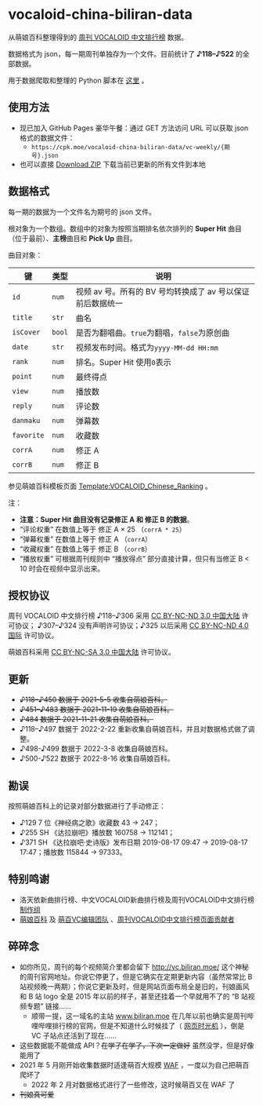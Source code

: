 # vocaloid-china-biliran-data
 
从萌娘百科整理得到的 [周刊 VOCALOID 中文排行榜](https://space.bilibili.com/156489) 数据。

数据格式为 json，每一期周刊单独存为一个文件。目前统计了 **♪118–♪522** 的全部数据。

用于数据爬取和整理的 Python 脚本在 [这里](https://github.com/CPKaq/vc-project-midango) 。

## 使用方法

* 现已加入 GitHub Pages 豪华午餐：通过 GET 方法访问 URL 可以获取 json 格式的数据文件：
  * `https://cpk.moe/vocaloid-china-biliran-data/vc-weekly/{期号}.json`
* 也可以直接 [Download ZIP](https://github.com/CPKaq/vocaloid-china-biliran-data/archive/refs/heads/main.zip) 下载当前已更新的所有文件到本地


## 数据格式

每一期的数据为一个文件名为期号的 json 文件。

根对象为一个数组。数组中的对象为按照当期排名依次排列的 **Super Hit** 曲目（位于最前）、**主榜**曲目和 **Pick Up** 曲目。

曲目对象：

| 键        | 类型   | 说明                                  |
|----------|------|-------------------------------------|
| `id`       | `num`  | 视频 av 号。所有的 BV 号均转换成了 av 号以保证前后数据统一 |
| `title`    | `str`  | 曲名                                  |
| `isCover`  | `bool` | 是否为翻唱曲。`true`为翻唱，`false`为原创曲        |
| `date`     | `str`  | 视频发布时间。格式为`yyyy-MM-dd HH:mm`        |
| `rank`     | `num`  | 排名。Super Hit 使用`0`表示                |
| `point`    | `num`  | 最终得点                                |
| `view`     | `num`  | 播放数                                 |
| `reply`    | `num`  | 评论数                                 |
| `danmaku`  | `num`  | 弹幕数                                 |
| `favorite` | `num`  | 收藏数                                 |
| `corrA`    | `num`  | 修正 A                                |
| `corrB`    | `num`  | 修正 B                                |

参见萌娘百科模板页面 [Template:VOCALOID_Chinese_Ranking](https://zh.moegirl.org.cn/Template:VOCALOID_Chinese_Ranking) 。

注：
* **注意：Super Hit 曲目没有记录修正 A 和 修正 B 的数据**。
* “评论权重” 在数值上等于 修正 A × 25 （`corrA * 25`）
* “弹幕权重” 在数值上等于 修正 A （`corrA`）
* “收藏权重” 在数值上等于 修正 B （`corrB`）
* “播放权重” 可根据周刊规则中 “播放得点” 部分直接计算，但只有当修正 B < 10 时会在视频中显示出来。

## 授权协议

周刊 VOCALOID 中文排行榜 ♪118–♪306 采用 [CC BY-NC-ND 3.0 中国大陆](https://creativecommons.org/licenses/by-nc-nd/3.0/cn/) 许可协议；
♪307–♪324 没有声明许可协议；♪325 以后采用 [CC BY-NC-ND 4.0 国际](https://creativecommons.org/licenses/by-nc-nd/4.0/deed.zh) 许可协议。

萌娘百科采用 [CC BY-NC-SA 3.0 中国大陆](https://creativecommons.org/licenses/by-nc-sa/3.0/cn/deed.zh) 许可协议。


## 更新


* ~~♪118–♪450 数据于 2021-5-5 收集自萌娘百科。~~
* ~~♪451–♪483 数据于 2021-11-19 收集自萌娘百科。~~
* ~~♪484 数据于 2021-11-21 收集自萌娘百科。~~
* ♪118–♪497 数据于 2022-2-22 重新收集自萌娘百科，并且对数据格式做了调整。
* ♪498-♪499 数据于 2022-3-8 收集自萌娘百科。
* ♪500-♪522 数据于 2022-8-16 收集自萌娘百科。


## 勘误

按照萌娘百科上的记录对部分数据进行了手动修正：

* ♪129 7 位《神经病之歌》收藏数 43 → 247；
* ♪255 SH 《达拉崩吧》播放数 160758 → 112141；
* ♪371 SH 《达拉崩吧·史诗版》发布日期 2019-08-17 09:47 → 2019-08-17 17:47；播放数 115844 → 97333。


## 特别鸣谢

* 洛天依新曲排行榜、中文VOCALOID新曲排行榜及周刊VOCALOID中文排行榜 [制作组](https://zh.moegirl.org.cn/%E5%91%A8%E5%88%8AVOCALOID%E4%B8%AD%E6%96%87%E6%8E%92%E8%A1%8C%E6%A6%9C#%E5%88%B6%E4%BD%9C%E4%BA%BA%E5%91%98)
* [萌娘百科](https://zh.moegirl.org.cn/Mainpage) 及 [萌百VC编辑团队](https://zh.moegirl.org.cn/User:%E7%A9%BA%E7%BF%8A/%E8%90%8C%E7%99%BEVC%E7%BC%96%E8%BE%91%E5%9B%A2%E9%98%9F) 、[周刊VOCALOID中文排行榜页面贡献者](https://zh.moegirl.org.cn/User:4O74Y74L74J7/%E5%91%A8%E5%88%8AVOCALOID%E4%B8%AD%E6%96%87%E6%8E%92%E8%A1%8C%E6%A6%9C) 

## 碎碎念

* 如你所见，周刊的每个视频简介里都会留下 http://vc.biliran.moe/ 这个神秘的周刊官网地址。你说它停更了，但是它确实在定期更新内容（虽然常常比 B 站视频晚一两期）；你说它更新及时，但是网站页面布局全是旧的，刊娘画风和 B 站 logo 全是 2015 年以前的样子，甚至还挂着一个早就用不了的 “B 站视频专题” 链接……
    * 顺带一提，这一域名的主站 www.biliran.moe 在几年以前也确实是周刊哔哩哔哩排行榜的官网，但是不知道什么时候挂了（ [网页时光机](https://web.archive.org/web/20151025211010/http://www.biliran.moe/) ），倒是 VC 子站点还活到了现在……
* 这些数据能不能做成 API？~~在学了在学了，下次一定做好~~ 虽然没学，但是好像能用了
* 2021 年 5 月刚开始收集数据时适逢萌百大规模 [WAF](https://zh.moegirl.org.cn/WAF%E5%A8%98) ，一度以为自己把萌百爬坏了
    * 2022 年 2 月对数据格式进行了一些修改，这时候萌百又在 WAF 了
* ~~刊娘真可爱~~